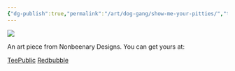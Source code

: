 ```yaml
---
{"dg-publish":true,"permalink":"/art/dog-gang/show-me-your-pitties/","title":"Show Me Your Pitties","tags":["Art","Dogs"]}
---
```



![](https://baserow-media.ams3.digitaloceanspaces.com/user_files/zExQYggPrnGsqzEwnBweNNjlDztQ1Hxc_e3ae769fb838eab02dfaaa815c14ab82d4447b7c40c27aad8f80975a8b025414.png)

An art piece from Nonbeenary Designs. You can get yours at:

[TeePublic]()
[Redbubble]()
